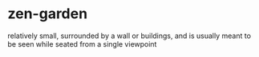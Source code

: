 # zen-garden
relatively small, surrounded by a wall or buildings, and is usually meant to be seen while seated from a single viewpoint 
